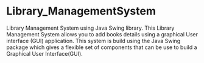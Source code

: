# Library_ManagementSystem
 Library Management System using Java Swing library. This Library Management System allows you to add books details using a graphical User interface (GUI) application. This system is build using the Java Swing package which gives a flexible set of components that can be use to build a Graphical User Interface(GUI).
